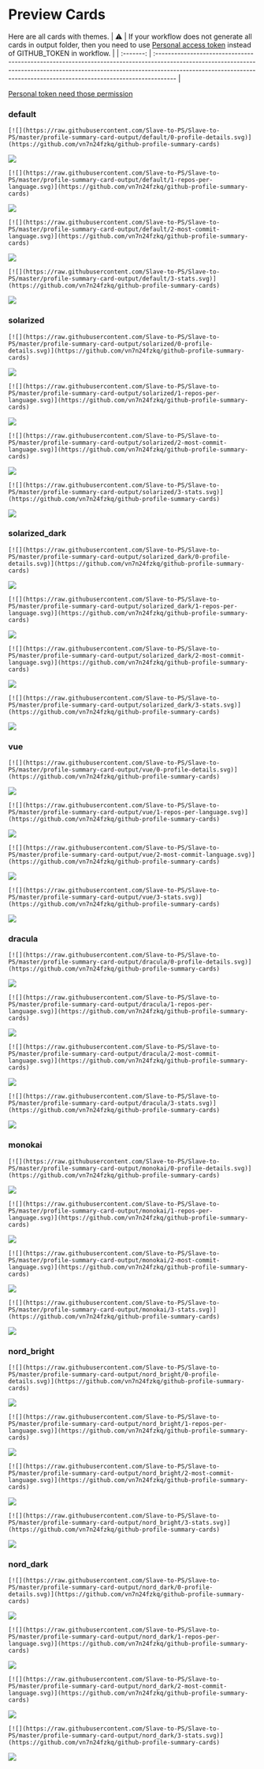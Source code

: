 
# Preview Cards

Here are all cards with themes.
| :warning: | If your workflow does not generate all cards in output folder, then you need to use [Personal access token](https://docs.github.com/en/actions/configuring-and-managing-workflows/creating-and-storing-encrypted-secrets) instead of GITHUB_TOKEN in workflow. |
| :-------: | :------------------------------------------------------------------------------------------------------------------------------------------------------------------------------------------------------------------------------------------------ |

[Personal token need those permission](https://github.com/vn7n24fzkq/github-profile-summary-cards/wiki/Personal-access-token-permissions)


### default


```
[![](https://raw.githubusercontent.com/Slave-to-PS/Slave-to-PS/master/profile-summary-card-output/default/0-profile-details.svg)](https://github.com/vn7n24fzkq/github-profile-summary-cards)
```
![](https://raw.githubusercontent.com/Slave-to-PS/Slave-to-PS/master/profile-summary-card-output/default/0-profile-details.svg)


```
[![](https://raw.githubusercontent.com/Slave-to-PS/Slave-to-PS/master/profile-summary-card-output/default/1-repos-per-language.svg)](https://github.com/vn7n24fzkq/github-profile-summary-cards)
```
![](https://raw.githubusercontent.com/Slave-to-PS/Slave-to-PS/master/profile-summary-card-output/default/1-repos-per-language.svg)


```
[![](https://raw.githubusercontent.com/Slave-to-PS/Slave-to-PS/master/profile-summary-card-output/default/2-most-commit-language.svg)](https://github.com/vn7n24fzkq/github-profile-summary-cards)
```
![](https://raw.githubusercontent.com/Slave-to-PS/Slave-to-PS/master/profile-summary-card-output/default/2-most-commit-language.svg)


```
[![](https://raw.githubusercontent.com/Slave-to-PS/Slave-to-PS/master/profile-summary-card-output/default/3-stats.svg)](https://github.com/vn7n24fzkq/github-profile-summary-cards)
```
![](https://raw.githubusercontent.com/Slave-to-PS/Slave-to-PS/master/profile-summary-card-output/default/3-stats.svg)


### solarized


```
[![](https://raw.githubusercontent.com/Slave-to-PS/Slave-to-PS/master/profile-summary-card-output/solarized/0-profile-details.svg)](https://github.com/vn7n24fzkq/github-profile-summary-cards)
```
![](https://raw.githubusercontent.com/Slave-to-PS/Slave-to-PS/master/profile-summary-card-output/solarized/0-profile-details.svg)


```
[![](https://raw.githubusercontent.com/Slave-to-PS/Slave-to-PS/master/profile-summary-card-output/solarized/1-repos-per-language.svg)](https://github.com/vn7n24fzkq/github-profile-summary-cards)
```
![](https://raw.githubusercontent.com/Slave-to-PS/Slave-to-PS/master/profile-summary-card-output/solarized/1-repos-per-language.svg)


```
[![](https://raw.githubusercontent.com/Slave-to-PS/Slave-to-PS/master/profile-summary-card-output/solarized/2-most-commit-language.svg)](https://github.com/vn7n24fzkq/github-profile-summary-cards)
```
![](https://raw.githubusercontent.com/Slave-to-PS/Slave-to-PS/master/profile-summary-card-output/solarized/2-most-commit-language.svg)


```
[![](https://raw.githubusercontent.com/Slave-to-PS/Slave-to-PS/master/profile-summary-card-output/solarized/3-stats.svg)](https://github.com/vn7n24fzkq/github-profile-summary-cards)
```
![](https://raw.githubusercontent.com/Slave-to-PS/Slave-to-PS/master/profile-summary-card-output/solarized/3-stats.svg)


### solarized_dark


```
[![](https://raw.githubusercontent.com/Slave-to-PS/Slave-to-PS/master/profile-summary-card-output/solarized_dark/0-profile-details.svg)](https://github.com/vn7n24fzkq/github-profile-summary-cards)
```
![](https://raw.githubusercontent.com/Slave-to-PS/Slave-to-PS/master/profile-summary-card-output/solarized_dark/0-profile-details.svg)


```
[![](https://raw.githubusercontent.com/Slave-to-PS/Slave-to-PS/master/profile-summary-card-output/solarized_dark/1-repos-per-language.svg)](https://github.com/vn7n24fzkq/github-profile-summary-cards)
```
![](https://raw.githubusercontent.com/Slave-to-PS/Slave-to-PS/master/profile-summary-card-output/solarized_dark/1-repos-per-language.svg)


```
[![](https://raw.githubusercontent.com/Slave-to-PS/Slave-to-PS/master/profile-summary-card-output/solarized_dark/2-most-commit-language.svg)](https://github.com/vn7n24fzkq/github-profile-summary-cards)
```
![](https://raw.githubusercontent.com/Slave-to-PS/Slave-to-PS/master/profile-summary-card-output/solarized_dark/2-most-commit-language.svg)


```
[![](https://raw.githubusercontent.com/Slave-to-PS/Slave-to-PS/master/profile-summary-card-output/solarized_dark/3-stats.svg)](https://github.com/vn7n24fzkq/github-profile-summary-cards)
```
![](https://raw.githubusercontent.com/Slave-to-PS/Slave-to-PS/master/profile-summary-card-output/solarized_dark/3-stats.svg)


### vue


```
[![](https://raw.githubusercontent.com/Slave-to-PS/Slave-to-PS/master/profile-summary-card-output/vue/0-profile-details.svg)](https://github.com/vn7n24fzkq/github-profile-summary-cards)
```
![](https://raw.githubusercontent.com/Slave-to-PS/Slave-to-PS/master/profile-summary-card-output/vue/0-profile-details.svg)


```
[![](https://raw.githubusercontent.com/Slave-to-PS/Slave-to-PS/master/profile-summary-card-output/vue/1-repos-per-language.svg)](https://github.com/vn7n24fzkq/github-profile-summary-cards)
```
![](https://raw.githubusercontent.com/Slave-to-PS/Slave-to-PS/master/profile-summary-card-output/vue/1-repos-per-language.svg)


```
[![](https://raw.githubusercontent.com/Slave-to-PS/Slave-to-PS/master/profile-summary-card-output/vue/2-most-commit-language.svg)](https://github.com/vn7n24fzkq/github-profile-summary-cards)
```
![](https://raw.githubusercontent.com/Slave-to-PS/Slave-to-PS/master/profile-summary-card-output/vue/2-most-commit-language.svg)


```
[![](https://raw.githubusercontent.com/Slave-to-PS/Slave-to-PS/master/profile-summary-card-output/vue/3-stats.svg)](https://github.com/vn7n24fzkq/github-profile-summary-cards)
```
![](https://raw.githubusercontent.com/Slave-to-PS/Slave-to-PS/master/profile-summary-card-output/vue/3-stats.svg)


### dracula


```
[![](https://raw.githubusercontent.com/Slave-to-PS/Slave-to-PS/master/profile-summary-card-output/dracula/0-profile-details.svg)](https://github.com/vn7n24fzkq/github-profile-summary-cards)
```
![](https://raw.githubusercontent.com/Slave-to-PS/Slave-to-PS/master/profile-summary-card-output/dracula/0-profile-details.svg)


```
[![](https://raw.githubusercontent.com/Slave-to-PS/Slave-to-PS/master/profile-summary-card-output/dracula/1-repos-per-language.svg)](https://github.com/vn7n24fzkq/github-profile-summary-cards)
```
![](https://raw.githubusercontent.com/Slave-to-PS/Slave-to-PS/master/profile-summary-card-output/dracula/1-repos-per-language.svg)


```
[![](https://raw.githubusercontent.com/Slave-to-PS/Slave-to-PS/master/profile-summary-card-output/dracula/2-most-commit-language.svg)](https://github.com/vn7n24fzkq/github-profile-summary-cards)
```
![](https://raw.githubusercontent.com/Slave-to-PS/Slave-to-PS/master/profile-summary-card-output/dracula/2-most-commit-language.svg)


```
[![](https://raw.githubusercontent.com/Slave-to-PS/Slave-to-PS/master/profile-summary-card-output/dracula/3-stats.svg)](https://github.com/vn7n24fzkq/github-profile-summary-cards)
```
![](https://raw.githubusercontent.com/Slave-to-PS/Slave-to-PS/master/profile-summary-card-output/dracula/3-stats.svg)


### monokai


```
[![](https://raw.githubusercontent.com/Slave-to-PS/Slave-to-PS/master/profile-summary-card-output/monokai/0-profile-details.svg)](https://github.com/vn7n24fzkq/github-profile-summary-cards)
```
![](https://raw.githubusercontent.com/Slave-to-PS/Slave-to-PS/master/profile-summary-card-output/monokai/0-profile-details.svg)


```
[![](https://raw.githubusercontent.com/Slave-to-PS/Slave-to-PS/master/profile-summary-card-output/monokai/1-repos-per-language.svg)](https://github.com/vn7n24fzkq/github-profile-summary-cards)
```
![](https://raw.githubusercontent.com/Slave-to-PS/Slave-to-PS/master/profile-summary-card-output/monokai/1-repos-per-language.svg)


```
[![](https://raw.githubusercontent.com/Slave-to-PS/Slave-to-PS/master/profile-summary-card-output/monokai/2-most-commit-language.svg)](https://github.com/vn7n24fzkq/github-profile-summary-cards)
```
![](https://raw.githubusercontent.com/Slave-to-PS/Slave-to-PS/master/profile-summary-card-output/monokai/2-most-commit-language.svg)


```
[![](https://raw.githubusercontent.com/Slave-to-PS/Slave-to-PS/master/profile-summary-card-output/monokai/3-stats.svg)](https://github.com/vn7n24fzkq/github-profile-summary-cards)
```
![](https://raw.githubusercontent.com/Slave-to-PS/Slave-to-PS/master/profile-summary-card-output/monokai/3-stats.svg)


### nord_bright


```
[![](https://raw.githubusercontent.com/Slave-to-PS/Slave-to-PS/master/profile-summary-card-output/nord_bright/0-profile-details.svg)](https://github.com/vn7n24fzkq/github-profile-summary-cards)
```
![](https://raw.githubusercontent.com/Slave-to-PS/Slave-to-PS/master/profile-summary-card-output/nord_bright/0-profile-details.svg)


```
[![](https://raw.githubusercontent.com/Slave-to-PS/Slave-to-PS/master/profile-summary-card-output/nord_bright/1-repos-per-language.svg)](https://github.com/vn7n24fzkq/github-profile-summary-cards)
```
![](https://raw.githubusercontent.com/Slave-to-PS/Slave-to-PS/master/profile-summary-card-output/nord_bright/1-repos-per-language.svg)


```
[![](https://raw.githubusercontent.com/Slave-to-PS/Slave-to-PS/master/profile-summary-card-output/nord_bright/2-most-commit-language.svg)](https://github.com/vn7n24fzkq/github-profile-summary-cards)
```
![](https://raw.githubusercontent.com/Slave-to-PS/Slave-to-PS/master/profile-summary-card-output/nord_bright/2-most-commit-language.svg)


```
[![](https://raw.githubusercontent.com/Slave-to-PS/Slave-to-PS/master/profile-summary-card-output/nord_bright/3-stats.svg)](https://github.com/vn7n24fzkq/github-profile-summary-cards)
```
![](https://raw.githubusercontent.com/Slave-to-PS/Slave-to-PS/master/profile-summary-card-output/nord_bright/3-stats.svg)


### nord_dark


```
[![](https://raw.githubusercontent.com/Slave-to-PS/Slave-to-PS/master/profile-summary-card-output/nord_dark/0-profile-details.svg)](https://github.com/vn7n24fzkq/github-profile-summary-cards)
```
![](https://raw.githubusercontent.com/Slave-to-PS/Slave-to-PS/master/profile-summary-card-output/nord_dark/0-profile-details.svg)


```
[![](https://raw.githubusercontent.com/Slave-to-PS/Slave-to-PS/master/profile-summary-card-output/nord_dark/1-repos-per-language.svg)](https://github.com/vn7n24fzkq/github-profile-summary-cards)
```
![](https://raw.githubusercontent.com/Slave-to-PS/Slave-to-PS/master/profile-summary-card-output/nord_dark/1-repos-per-language.svg)


```
[![](https://raw.githubusercontent.com/Slave-to-PS/Slave-to-PS/master/profile-summary-card-output/nord_dark/2-most-commit-language.svg)](https://github.com/vn7n24fzkq/github-profile-summary-cards)
```
![](https://raw.githubusercontent.com/Slave-to-PS/Slave-to-PS/master/profile-summary-card-output/nord_dark/2-most-commit-language.svg)


```
[![](https://raw.githubusercontent.com/Slave-to-PS/Slave-to-PS/master/profile-summary-card-output/nord_dark/3-stats.svg)](https://github.com/vn7n24fzkq/github-profile-summary-cards)
```
![](https://raw.githubusercontent.com/Slave-to-PS/Slave-to-PS/master/profile-summary-card-output/nord_dark/3-stats.svg)

